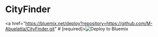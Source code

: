 # CityFinder

<a href="https://bluemix.net/deploy?repository=https://github.com/M-Abuelatta/CityFinder.git" # [required]><img src="https://bluemix.net/deploy/button.png" alt="Deploy to Bluemix"></a>
